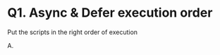 # Q1. Async & Defer execution order

Put the scripts in the right order of execution

A. <script async src="async1.js" /> // Loads in 300 ms

B. <script defer src="defer1.js" /> // Loads in 200 ms

C. <script defer src="defer2.js" /> // Loads in 300 ms

D. <script async src="async2.js" /> // Loads in 50 ms

E. <script async defer src="asyncdefer1.js" /> // Loads in 60 ms

R:
D. <script async src="async2.js" /> // Loads in 50 ms

E. <script async defer src="asyncdefer1.js" /> // Loads in 60 ms

A. <script async src="async1.js" /> // Loads in 300 ms

B. <script defer src="defer1.js" /> // Loads in 200 ms

C. <script defer src="defer2.js" /> // Loads in 300 ms

Async -> not blocking the parsing of html, it runs the script as soon as it finds it, whithout blocking the parsing

Defer -> waiting for html parsing to be done and after it's starting to run

# Q2. Rendering Pipeline & Composition

Which statements are true?

A. The render tree contains all elements from the DOM and CSSOM combined

B. Compositing is the process of separating layers based on z-index, which are then combined to form the final image displayed on the screen

C. The layout process asigns colors and images to visual elements in the render tree

D. The compositing process happens on the compositor thread

E. Elements that aren't visible on the page, for example display: hidden, aren't part of the DOM tree

R:
Only D is true. (The compositor thread is a thread in the browser that leverages the GPU to create the final version of the page seen on the screen)

# Q3. Resolving Domain Requests

1. Browser sends request to Recursive DNS Resolver
2. Recursive DNS Resolver queries Root Name Server
3. Root Name Server responds with Top Level Domain Name Server IP Address
4. Recursive DNS Resolver queries Top Level Domain Name Server
5. Top Level Domain Name Server responds with Authoritative Name Server IP Address
6. Recursive DNS Resolver queries Authoritative Name Server
7. Authoritative Name Server responds with website's IP Address.

# Q.4 Call Stack & Event Loop

What gets logged?

    setTimeout(() => console.log(1))

    Promise.resolve().then(() => console.log(2))

    Promise.resolve().then(() => setTimeout(() => console.log(3)))

    new Promise(() => console.log(4))

    setTimeout(() => console.log(5))

It gets logged: 4 2 1 5 3

# Q.5 Resource Hints

Match the resource hints with their definitions

dns-prefetch -> performs domain name resolution in the background

preconnect -> proactively performs DNS resolution and TCP/TLS handshake

prefetch -> downloads resources that are likely to be needed in the future

preload -> prioritizes fetching of critical resources needed for the current navigation

# Q.6 Object Reference & Destructuring

What's the output?

    const member = {
    name: "Jane",
    address: { street: "101 Main St" }
    }

    const member2 = { ...member }

    member.address.street = "102 Main Str"
    member.name = "Sarah"

    console.log(member2)

R:

    {
    name: "Jane",
    address: { street: "102 Main Str" }
    }

# Q.7 Performance Navigation Timing

Put the performance navigation timings in the right order

1. fetchStart
2. connectEnd
3. domInteractive
4. domContentLoadedEventStart
5. domComplete
6. loadEventStart

# Q.8 Cache Directives

1. no-cache -> validates a cached response with the origin server before using it, even if it is still fresh
2. must-revalidate -> validate a stale response with the origin server before using it
3. no-store -> doesn't cache any part of the request or response
4. private -> prevents caching on shared catches
5. stale-while-revalidate -> serves stale content while validating the cached response with the origin server

# Q.9 Garbage Collection

What is true about this code block?
function addMember(name) {
return { name, createdAt: Date.now() }
}

    let obj1 = addMember("John");
    let obj2 = addMember("Sarah);

    obj1.friend = obj2;
    obj2.friend = obj1;
    obj1 = null;
    obj2 = null;

R:

1. obj1 and obj2 objects will not be garbage collected, learing to memory leak
2. obj1 and obj2 objects will be garbage collected imediatelly after setting them to null
3. obj1 and obj2 will only be garbage collected after closing the browser tab
4. obj1 and obj2 objects can be garbage collected during the next garbage collection cycle

Correct Response: 4

# Q.10 Animation Cost

When animating the following properties which have the correctly listed rendering costs?

width: Layout > Paint > Composite TRUE

opacity: Paint > Composite

background-image: Composite

left: Layout > Paint > Composite TRUE

transform: Paint > Composite

# Q.11 Event Propagation

What gets logged when clicking the button?

    <div class="outer">
        <div class="inner">
            <button>Click me!</button>
        </div>
    </div>

    outer.addEventListener("click", () => log("A"), true)
    outer.addEventListener("click", () => log("B"))
    inner.addEventListener("click", () => log("C"), true)
    inner.addEventListener("click", (e) => {
    log("D");
    e.stopPropagation();
    log("E")
    })

    button.addEventListener("click", () => log("F"))
    button.addEventListener("click", () => log("G"), true);

It gets logged:
A C G F D E

# Q.12 CSS Specificity

Order the CSS selectors by specificity
(highest to lowest)
